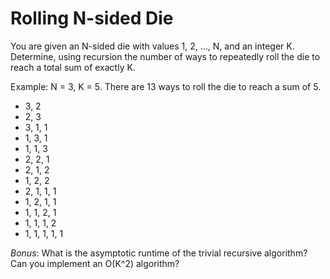 # Rolling N-sided Die
You are given an N-sided die with values 1, 2, ..., N, and an integer K. Determine,
using recursion the number of ways to repeatedly roll the die to reach a total sum
of exactly K.

Example: N = 3, K = 5. There are 13 ways to roll the die to reach a sum of 5.
* 3, 2
* 2, 3
* 3, 1, 1
* 1, 3, 1
* 1, 1, 3
* 2, 2, 1
* 2, 1, 2
* 1, 2, 2
* 2, 1, 1, 1
* 1, 2, 1, 1
* 1, 1, 2, 1
* 1, 1, 1, 2
* 1, 1, 1, 1, 1

*Bonus*: What is the asymptotic runtime of the trivial recursive algorithm?
Can you implement an O(K^2) algorithm?